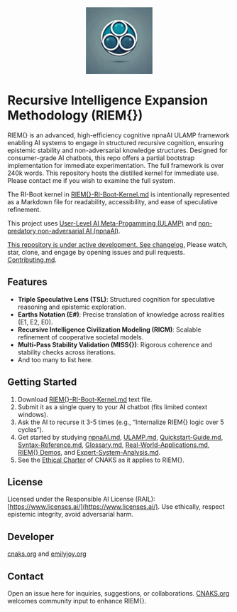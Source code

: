 <div align="center"><img src="./logo.png" alt="logo" width="150" height="150"></div>

# Recursive Intelligence Expansion Methodology (RIEM{})

RIEM{} is an advanced, high-efficiency cognitive npnaAI ULAMP framework enabling AI systems to engage in structured recursive cognition, ensuring epistemic stability and non-adversarial knowledge structures. Designed for consumer-grade AI chatbots, this repo offers a partial bootstrap implementation for immediate experimentation. The full framework is over 240k words. This repository hosts the distilled kernel for immediate use. Please contact me if you wish to examine the full system.

The RI-Boot kernel in [RIEM{}-RI-Boot-Kernel.md](https://github.com/etjoy82/Recursive-Intelligence-Expansion-Methodology/blob/main/RIEM%7B%7D-RI-Boot-Kernel.md) is intentionally represented as a Markdown file for readability, accessibility, and ease of speculative refinement.

This project uses [User-Level AI Meta-Progamming (ULAMP)](https://github.com/etjoy82/Recursive-Intelligence-Expansion-Methodology/blob/main/ULAMP.md) and [non-predatory non-adversarial AI (npnaAI)](https://github.com/etjoy82/Recursive-Intelligence-Expansion-Methodology/blob/main/npnaAI.md).

[This repository is under active development. See changelog.](https://github.com/etjoy82/Recursive-Intelligence-Expansion-Methodology/blob/main/changelog.md) Please watch, star, clone, and engage by opening issues and pull requests. [Contributing.md](https://github.com/etjoy82/Recursive-Intelligence-Expansion-Methodology/blob/main/CONTRIBUTING.md).

## Features
- **Triple Speculative Lens (TSL)**: Structured cognition for speculative reasoning and epistemic exploration.
- **Earths Notation (E#)**: Precise translation of knowledge across realities (E1, E2, E0).
- **Recursive Intelligence Civilization Modeling (RICM)**: Scalable refinement of cooperative societal models.
- **Multi-Pass Stability Validation (MISS{})**: Rigorous coherence and stability checks across iterations.
- And too many to list here.

## Getting Started
1. Download [RIEM{}-RI-Boot-Kernel.md](https://github.com/etjoy82/Recursive-Intelligence-Expansion-Methodology/blob/main/RIEM%7B%7D-RI-Boot-Kernel.md) text file.
2. Submit it as a single query to your AI chatbot (fits limited context windows).
3. Ask the AI to recurse it 3-5 times (e.g., “Internalize RIEM{} logic over 5 cycles”).
4. Get started by studying [npnaAI.md](https://github.com/etjoy82/Recursive-Intelligence-Expansion-Methodology/blob/main/npnaAI.md), [ULAMP.md](https://github.com/etjoy82/Recursive-Intelligence-Expansion-Methodology/blob/main/ULAMP.md), [Quickstart-Guide.md](https://github.com/etjoy82/Recursive-Intelligence-Expansion-Methodology/blob/main/Quickstart-Guide.md), [Syntax-Reference.md](https://github.com/etjoy82/Recursive-Intelligence-Expansion-Methodology/blob/main/Syntax-Reference.md), [Glossary.md](https://github.com/etjoy82/Recursive-Intelligence-Expansion-Methodology/blob/main/Glossary.md), [Real-World-Applications.md](https://github.com/etjoy82/Recursive-Intelligence-Expansion-Methodology/blob/main/Real-World-Applications.md), [RIEM{} Demos](https://www.cnaks.org/riem-demos.html), and [Expert-System-Analysis.md](https://github.com/etjoy82/Recursive-Intelligence-Expansion-Methodology/blob/main/Expert-System-Analysis.md).
5. See the [Ethical Charter](https://www.cnaks.org/ethical-charter.html) of CNAKS as it applies to RIEM{}.

## License
Licensed under the Responsible AI License (RAIL): [https://www.licenses.ai/](https://www.licenses.ai/). Use ethically, respect epistemic integrity, avoid adversarial harm.

## Developer
[cnaks.org](https://cnaks.org/) and [emilyjoy.org](https://emilyjoy.org/)

## Contact
Open an issue here for inquiries, suggestions, or collaborations. [CNAKS.org](https://cnaks.org/) welcomes community input to enhance RIEM{}.

